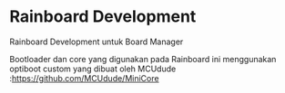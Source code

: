 # Rainboard Development
 Rainboard Development untuk Board Manager

Bootloader dan core yang digunakan pada Rainboard ini menggunakan optiboot custom yang dibuat oleh MCUdude :https://github.com/MCUdude/MiniCore
